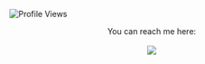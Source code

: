 ![Profile Views](https://komarev.com/ghpvc/?username=Nugraha1313&label=Profile%20Views&color=0e75b6&style=flat)
<div align="center">
  <p stylNugraha1313="font-weight: bold;"></p>
  You can reach me here:<br><br>
  <a href="https://instagram.com/aulia.nugraha" style="text-decoration: none;">
    <img src="https://img.shields.io/badge/instagram-%23E4405F?&style=for-the-badge&logo=instagram&logoColor=white"/>
  </a>

</div>
